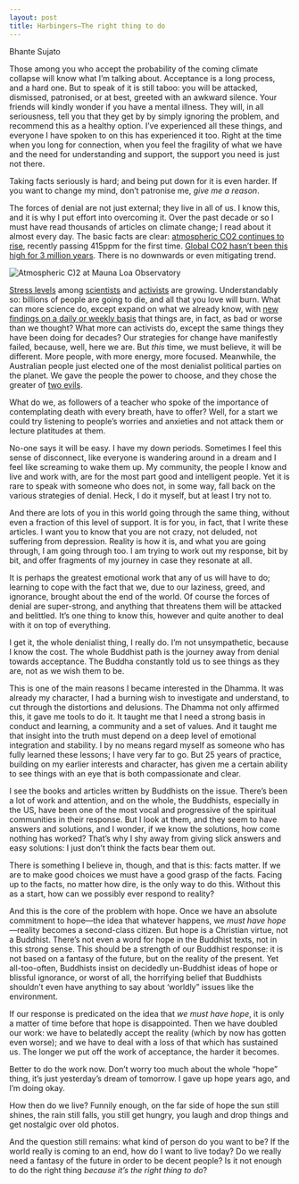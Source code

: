 ```yaml
---
layout: post
title: Harbingers—The right thing to do
---
```


<span class="author">Bhante Sujato</span>

Those among you who accept the probability of the coming climate collapse will know what I’m talking about. Acceptance is a long process, and a hard one. But to speak of it is still taboo: you will be attacked, dismissed, patronised, or at best, greeted with an awkward silence. Your friends will kindly wonder if you have a mental illness. They will, in all seriousness, tell you that they get by by simply ignoring the problem, and recommend this as a healthy option. I’ve experienced all these things, and everyone I have spoken to on this has experienced it too. Right at the time when you long for connection, when you feel the fragility of what we have and the need for understanding and support, the support you need is just not there.

Taking facts seriously is hard; and being put down for it is even harder. If you want to change my mind, don’t patronise me, *give me a reason*.

The forces of denial are not just external; they live in all of us. I know this, and it is why I put effort into overcoming it. Over the past decade or so I must have read thousands of articles on climate change; I read about it almost every day. The basic facts are clear: [atmospheric CO2 continues to rise](https://www.esrl.noaa.gov/gmd/ccgg/trends/full.html), recently passing 415ppm for the first time. [Global CO2 hasn’t been this high for 3 million years](https://www.independent.co.uk/environment/climate-change-carbon-dioxide-levels-high-history-warming-global-temperatures-a8911331.html). There is no downwards or even mitigating trend.

![Atmospheric C)2 at Mauna Loa Observatory](https://www.esrl.noaa.gov/gmd/webdata/ccgg/trends/co2_data_mlo.png)

[Stress levels](https://grist.org/climate-energy/climate-depression-is-for-real-just-ask-a-scientist/) among [scientists](https://judithcurry.com/2015/07/10/pre-traumatic-stress-syndrome-climate-scientists-speak-out/) and [activists](https://www.bu.edu/research/articles/climate-grief/) are growing. Understandably so: billions of people are going to die, and all that you love will burn. What can more science do, except expand on what we already know, with [new findings on a daily or weekly basis](https://www.theguardian.com/environment/2019/jun/03/climate-crisis-seriously-damaging-human-health-report-finds) that things are, in fact, as bad or worse than we thought? What more can activists do, except the same things they have been doing for decades? Our strategies for change have manifestly failed, because, well, here we are. But *this* time, we must believe, it will be different. More people, with more energy, more focused. Meanwhile, the Australian people just elected one of the most denialist political parties on the planet. We gave the people the power to choose, and they chose the greater of [two evils](https://www.theguardian.com/australia-news/2019/jun/04/qa-labor-made-huge-error-in-being-silent-over-coal-joel-fitzgibbon-says).

What do we, as followers of a teacher who spoke of the importance of contemplating death with every breath, have to offer? Well, for a start we could try listening to people’s worries and anxieties and not attack them or lecture platitudes at them.

No-one says it will be easy. I have my down periods. Sometimes I feel this sense of disconnect, like everyone is wandering around in a dream and I feel like screaming to wake them up. My community, the people I know and live and work with, are for the most part good and intelligent people. Yet it is rare to speak with someone who does not, in some way, fall back on the various strategies of denial. Heck, I do it myself, but at least I try not to.

And there are lots of you in this world going through the same thing, without even a fraction of this level of support. It is for you, in fact, that I write these articles. I want you to know that you are not crazy, not deluded, not suffering from depression. Reality is how it is, and what you are going through, I am going through too. I am trying to work out my response, bit by bit, and offer fragments of my journey in case they resonate at all.

It is perhaps the greatest emotional work that any of us will have to do; learning to cope with the fact that we, due to our laziness, greed, and ignorance, brought about the end of the world. Of course the forces of denial are super-strong, and anything that threatens them will be attacked and belittled. It’s one thing to know this, however and quite another to deal with it on top of everything.

I get it, the whole denialist thing, I really do. I’m not unsympathetic, because I know the cost. The whole Buddhist path is the journey away from denial towards acceptance. The Buddha constantly told us to see things as they are, not as we wish them to be.

This is one of the main reasons I became interested in the Dhamma. It was already my character, I had a burning wish to investigate and understand, to cut through the distortions and delusions. The Dhamma not only affirmed this, it gave me tools to do it. It taught me that I need a strong basis in conduct and learning, a community and a set of values. And it taught me that insight into the truth must depend on a deep level of emotional integration and stability. I by no means regard myself as someone who has fully learned these lessons; I have very far to go. But 25 years of practice, building on my earlier interests and character, has given me a certain ability to see things with an eye that is both compassionate and clear.

I see the books and articles written by Buddhists on the issue. There’s been a lot of work and attention, and on the whole, the Buddhists, especially in the US, have been one of the most vocal and progressive of the spiritual communities in their response. But I look at them, and they seem to have answers and solutions, and I wonder, if we know the solutions, how come nothing has worked? That’s why I shy away from giving slick answers and easy solutions: I just don’t think the facts bear them out.

There is something I believe in, though, and that is this: facts matter. If we are to make good choices we must have a good grasp of the facts. Facing up to the facts, no matter how dire, is the only way to do this. Without this as a start, how can we possibly ever respond to reality?

And this is the core of the problem with hope. Once we have an absolute commitment to hope—the idea that whatever happens, we *must have hope*—reality becomes a second-class citizen. But hope is a Christian virtue, not a Buddhist. There’s not even a word for hope in the Buddhist texts, not in this strong sense. This should be a strength of our Buddhist response: it is not based on a fantasy of the future, but on the reality of the present. Yet all-too-often, Buddhists insist on decidedly un-Buddhist ideas of hope or blissful ignorance, or worst of all, the horrifying belief that Buddhists shouldn’t even have anything to say about ‘worldly” issues like the environment.

If our response is predicated on the idea that *we must have hope*, it is only a matter of time before that hope is disappointed. Then we have doubled our work: we have to belatedly accept the reality (which by now has gotten even worse); and we have to deal with a loss of that which has sustained us. The longer we put off the work of acceptance, the harder it becomes.

Better to do the work now. Don’t worry too much about the whole “hope” thing, it’s just yesterday’s dream of tomorrow. I gave up hope years ago, and I’m doing okay.

How then do we live? Funnily enough, on the far side of hope the sun still shines, the rain still falls, you still get hungry, you laugh and drop things and get nostalgic over old photos.

And the question still remains: what kind of person do you want to be? If the world really is coming to an end, how do I want to live today? Do we really need a fantasy of the future in order to be decent people? Is it not enough to do the right thing *because it’s the right thing to do*?

